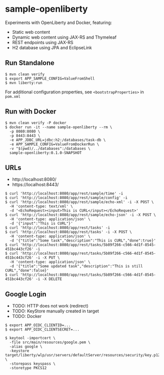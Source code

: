 # sample-openliberty

Experiments with OpenLiberty and Docker, featuring:

- Static web content
- Dynamic web content using JAX-RS and Thymeleaf
- REST endpoints using JAX-RS 
- H2 database using JPA and EclipseLink

## Run Standalone

~~~
$ mvn clean verify
$ export APP_SAMPLE_CONFIG=ValueFromShell
$ mvn liberty:run
~~~

For additional configuration properties, see `<bootstrapProperties>` in `pom.xml`

## Run with Docker

~~~
$ mvn clean verify -P docker
$ docker run -it --name sample-openliberty --rm \
  -p 8080:8080 \
  -p 8443:8443 \
  -e APP_JDBC_URL=jdbc:h2:/databases/task-db \
  -e APP_SAMPLE_CONFIG=ValueFromDockerRun \
  -v "$(pwd)/../databases":/databases \
  sample-openliberty:0.1.0-SNAPSHOT
~~~

## URLs

- http://localhost:8080/
- https://localhost:8443/

~~~
$ curl 'http://localhost:8080/app/rest/sample/time' -i
$ curl 'http://localhost:8080/app/rest/sample/config' -i
$ curl 'http://localhost:8080/app/rest/sample/echo-xml' -i -X POST \
  -H 'content-type: text/xml' \
  -d '<EchoRequest><input>This is CURL</input></EchoRequest>'
$ curl 'http://localhost:8080/app/rest/sample/echo-json' -i -X POST \
  -H 'content-type: application/json' \
  -d '{"input":"This is CURL"}'
$ curl 'http://localhost:8080/app/rest/tasks' -i
$ curl 'http://localhost:8080/app/rest/tasks' -i -X POST \
  -H 'content-type: application/json' \
  -d '{"title":"Some task","description":"This is CURL","done":true}'
$ curl 'http://localhost:8080/app/rest/tasks/5b89f266-c566-4d1f-8545-451bc443cf26' -i
$ curl 'http://localhost:8080/app/rest/tasks/5b89f266-c566-4d1f-8545-451bc443cf26' -i -X PUT \
  -H 'content-type: application/json' \
  -d '{"title":"Some updated task","description":"This is still CURL","done":false}'
$ curl 'http://localhost:8080/app/rest/tasks/5b89f266-c566-4d1f-8545-451bc443cf26' -i -X DELETE
~~~

## Google Login

- TODO: HTTP does not work (redirect)
- TODO: KeyStore manually created in target
- TODO: Docker

~~~
$ export APP_OIDC_CLIENTID=...
$ export APP_OIDC_CLIENTSECRET=...

$ keytool -importcert \
  -file src/main/resources/google.pem \
  -alias google \
  -keystore target/liberty/wlp/usr/servers/defaultServer/resources/security/key.p12 \
  -storepass keyspass \
  -storetype PKCS12
~~~
